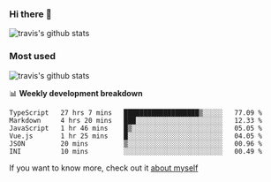 ### Hi there 👋

<!--
**HondryTravis/HondryTravis** is a ✨ _special_ ✨ repository because its `README.md` (this file) appears on your GitHub profile.

Here are some ideas to get you started:

- 🔭 I’m currently working on ...
- 🌱 I’m currently learning ...
- 👯 I’m looking to collaborate on ...
- 🤔 I’m looking for help with ...
- 💬 Ask me about ...
- 📫 How to reach me: ...
- 😄 Pronouns: ...
- ⚡ Fun fact: ...
-->

![travis's github stats](https://github-readme-stats.vercel.app/api?username=HondryTravis&hide=stars)
### Most used
![travis's github stats](https://github-readme-stats.anuraghazra1.vercel.app/api/top-langs/?username=HondryTravis&layout=compact&hide_title=true)

📊 **Weekly development breakdown**

<!--START_SECTION:waka-->

```text
TypeScript   27 hrs 7 mins   ███████████████████▒░░░░░   77.09 %
Markdown     4 hrs 20 mins   ███░░░░░░░░░░░░░░░░░░░░░░   12.33 %
JavaScript   1 hr 46 mins    █▒░░░░░░░░░░░░░░░░░░░░░░░   05.05 %
Vue.js       1 hr 25 mins    █░░░░░░░░░░░░░░░░░░░░░░░░   04.05 %
JSON         20 mins         ▒░░░░░░░░░░░░░░░░░░░░░░░░   00.96 %
INI          10 mins         ░░░░░░░░░░░░░░░░░░░░░░░░░   00.49 %
```

<!--END_SECTION:waka-->

If you want to know more, check out it [about myself](https://hondrytravis.github.io/)
